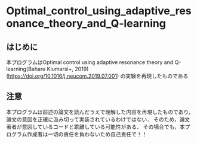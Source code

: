 # Optimal_control_using_adaptive_resonance_theory_and_Q-learning

## はじめに
本プログラムはOptimal control using adaptive resonance theory and Q-learning(Bahare Kiumarsi+, 2019) (https://doi.org/10.1016/j.neucom.2019.07.001) の実験を再現したものである

## 注意

本プログラムは前述の論文を読んだうえで理解した内容を再現したものであり，論文の意図を正確に汲み切って実装されているわけではない．
そのため，論文著者が意図しているコードと乖離している可能性がある．
その場合でも，本プログラム作成者は一切の責任を負わないため自己責任で！！
